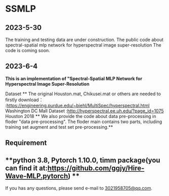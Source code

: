 # SSMLP
## 2023-5-30
The training and testing data are under construction. The public code about spectral-spatial mlp network for hyperspectral image super-resolution
The code is coming soon.

## 2023-6-4

**This is an implementation of "Spectral-Spatial MLP Network for Hyperspectral Image Super-Resolution**

Dataset
** The original Houston.mat, Chikusei.mat or others are needed to firstly download：
:https://engineering.purdue.edu/~biehl/MultiSpec/hyperspectral.html Washington DC Mall Dataset
:http://hyperspectral.ee.uh.edu/?page_id=1075 Houston 2018
** We also provide the code about data pre-processing in floder "data pre-processing". The floder main contains two parts, including training set augment and test set pre-processing.**

Requirement
---------
**python 3.8, Pytorch 1.10.0, timm package(you can find it at:https://github.com/ggjy/Hire-Wave-MLP.pytorch) **
--------
If you has any questions, please send e-mail to 3021958705@qq.com.



